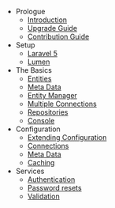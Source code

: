 - Prologue
    - [Introduction](/docs/{{version}}/orm/introduction)
    - [Upgrade Guide](/docs/{{version}}/orm/upgrade)
    - [Contribution Guide](/docs/{{version}}/orm/contributions)
- Setup
    - [Laravel 5](/docs/{{version}}/orm/installation)
    - [Lumen](/docs/{{version}}/orm/lumen)
- The Basics
    - [Entities](/docs/{{version}}/orm/entities)
    - [Meta Data](/docs/{{version}}/orm/meta-data)
    - [Entity Manager](/docs/{{version}}/orm/entity-manager)
    - [Multiple Connections](/docs/{{version}}/orm/multiple-connections)
    - [Repositories](/docs/{{version}}/orm/repositories)
    - [Console](/docs/{{version}}/orm/console)
- Configuration
    - [Extending Configuration](/docs/{{version}}/orm/doctrine-manager)
    - [Connections](/docs/{{version}}/orm/connections)
    - [Meta Data](/docs/{{version}}/orm/meta-data-configuration)
    - [Caching](/docs/{{version}}/orm/caching)
- Services
    - [Authentication](/docs/{{version}}/orm/auth)
    - [Password resets](/docs/{{version}}/orm/passwords)
    - [Validation](/docs/{{version}}/orm/validation)
